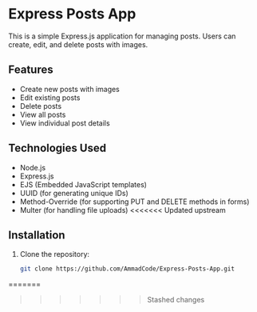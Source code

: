 # Express Posts App

This is a simple Express.js application for managing posts. Users can create, edit, and delete posts with images.

## Features

- Create new posts with images
- Edit existing posts
- Delete posts
- View all posts
- View individual post details

## Technologies Used

- Node.js
- Express.js
- EJS (Embedded JavaScript templates)
- UUID (for generating unique IDs)
- Method-Override (for supporting PUT and DELETE methods in forms)
- Multer (for handling file uploads)
<<<<<<< Updated upstream

## Installation

1. Clone the repository:
   ```sh
   git clone https://github.com/AmmadCode/Express-Posts-App.git
=======
>>>>>>> Stashed changes
